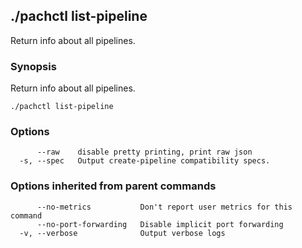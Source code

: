 ## ./pachctl list-pipeline

Return info about all pipelines.

### Synopsis


Return info about all pipelines.

```
./pachctl list-pipeline
```

### Options

```
      --raw    disable pretty printing, print raw json
  -s, --spec   Output create-pipeline compatibility specs.
```

### Options inherited from parent commands

```
      --no-metrics           Don't report user metrics for this command
      --no-port-forwarding   Disable implicit port forwarding
  -v, --verbose              Output verbose logs
```

